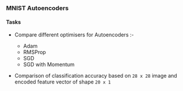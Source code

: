 ### MNIST Autoencoders
#### Tasks

- Compare different optimisers for Autoencoders :-
	- Adam
	- RMSProp
	- SGD 
	- SGD with Momentum

- Comparison of classification accuracy based on `28 x 28` image and encoded feature vector of shape `20 x 1`

